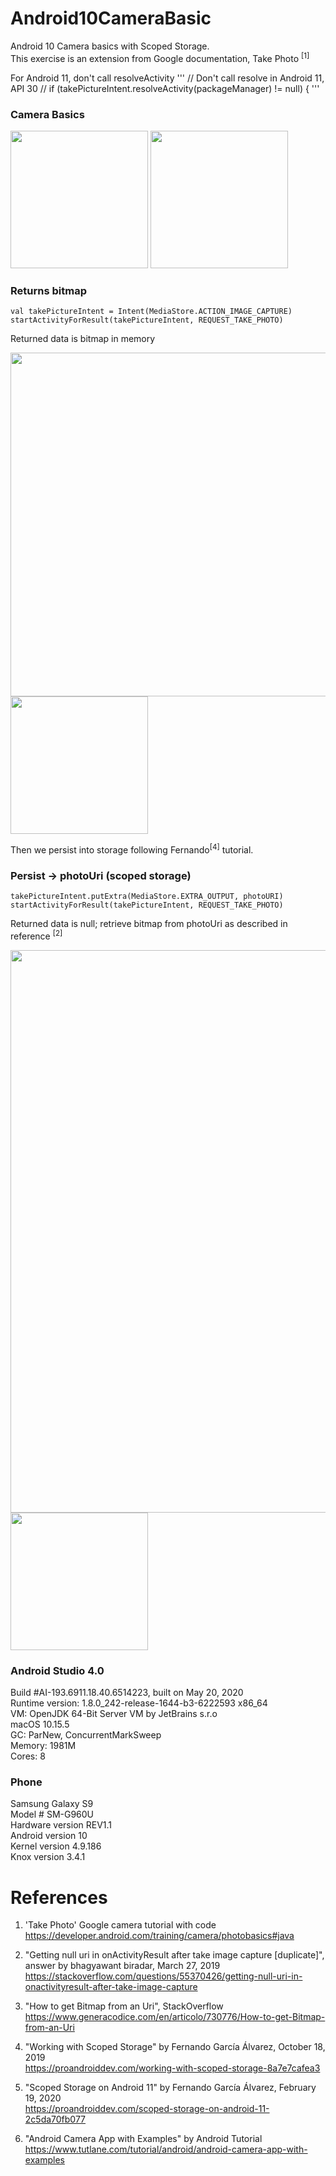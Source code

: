 # Android10CameraBasic
Android 10 Camera basics with Scoped Storage. \
This exercise is an extension from Google documentation, Take Photo <sup>[1]</sup>

For Android 11, don't call resolveActivity
'''
// Don't call resolve in Android 11, API 30
// if (takePictureIntent.resolveActivity(packageManager) != null) {
'''

### Camera Basics
<img width="220" src="https://user-images.githubusercontent.com/1282659/89721363-514ab000-d9a2-11ea-9427-12926681de30.jpg"> <img width="220" src="https://user-images.githubusercontent.com/1282659/89721366-53ad0a00-d9a2-11ea-93fc-297ed243bbf1.jpg">

### Returns bitmap
```
val takePictureIntent = Intent(MediaStore.ACTION_IMAGE_CAPTURE)
startActivityForResult(takePictureIntent, REQUEST_TAKE_PHOTO)
```
Returned data is bitmap in memory

<img width="550" src="https://user-images.githubusercontent.com/1282659/89722241-f23e6880-d9ac-11ea-9bbe-6fafeb15f3cb.png">

<img width="220" src="https://user-images.githubusercontent.com/1282659/89799169-b8777a00-daf2-11ea-894e-b187cbc27e14.jpg">

Then we persist into storage following Fernando<sup>[4]</sup> tutorial.

### Persist -> photoUri (scoped storage)
```
takePictureIntent.putExtra(MediaStore.EXTRA_OUTPUT, photoURI)
startActivityForResult(takePictureIntent, REQUEST_TAKE_PHOTO)
```
Returned data is null; retrieve bitmap from photoUri as described in reference <sup>[2]</sup>

<img width="900" src="https://user-images.githubusercontent.com/1282659/89722240-f10d3b80-d9ac-11ea-9434-6d80aeb0f702.png">

<img width="220" src="https://user-images.githubusercontent.com/1282659/89721368-5871be00-d9a2-11ea-8bdc-2867532fe841.jpg">

### Android Studio 4.0
Build #AI-193.6911.18.40.6514223, built on May 20, 2020 \
Runtime version: 1.8.0_242-release-1644-b3-6222593 x86_64 \
VM: OpenJDK 64-Bit Server VM by JetBrains s.r.o \
macOS 10.15.5 \
GC: ParNew, ConcurrentMarkSweep \
Memory: 1981M \
Cores: 8 

### Phone
Samsung Galaxy S9 \
Model # SM-G960U \
Hardware version REV1.1 \
Android version 10 \
Kernel version 4.9.186 \
Knox version 3.4.1 

# References

1. 'Take Photo' Google camera tutorial with code \
https://developer.android.com/training/camera/photobasics#java

2. "Getting null uri in onActivityResult after take image capture [duplicate]", answer by bhagyawant biradar, March 27, 2019 \
https://stackoverflow.com/questions/55370426/getting-null-uri-in-onactivityresult-after-take-image-capture

3. "How to get Bitmap from an Uri", StackOverflow \
https://www.generacodice.com/en/articolo/730776/How-to-get-Bitmap-from-an-Uri

4. "Working with Scoped Storage" by Fernando García Álvarez, October 18, 2019 \
https://proandroiddev.com/working-with-scoped-storage-8a7e7cafea3

5. "Scoped Storage on Android 11" by Fernando García Álvarez, February 19, 2020 \
https://proandroiddev.com/scoped-storage-on-android-11-2c5da70fb077

6. "Android Camera App with Examples" by Android Tutorial \
https://www.tutlane.com/tutorial/android/android-camera-app-with-examples

